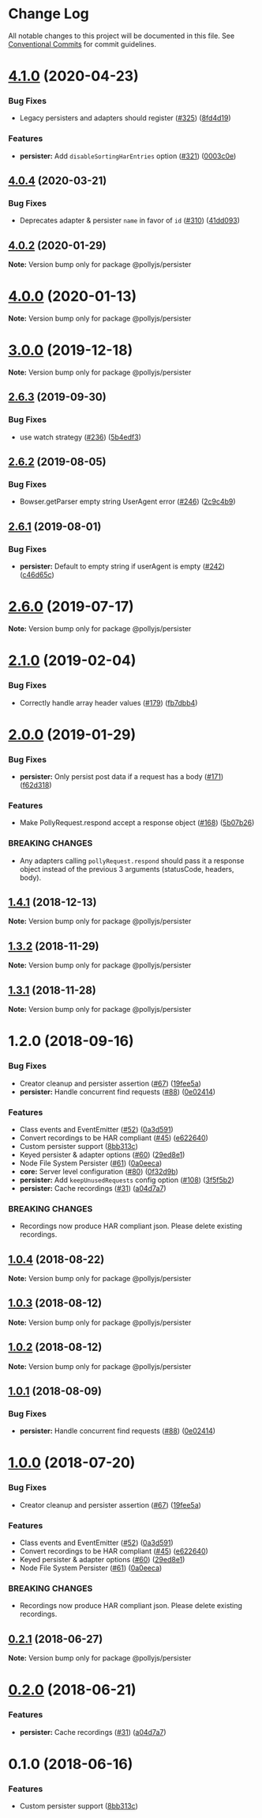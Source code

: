 # Change Log

All notable changes to this project will be documented in this file.
See [Conventional Commits](https://conventionalcommits.org) for commit guidelines.

# [4.1.0](https://github.com/netflix/pollyjs/tree/master/packages/@pollyjs/persister/compare/v4.0.4...v4.1.0) (2020-04-23)


### Bug Fixes

* Legacy persisters and adapters should register ([#325](https://github.com/netflix/pollyjs/tree/master/packages/@pollyjs/persister/issues/325)) ([8fd4d19](https://github.com/netflix/pollyjs/tree/master/packages/@pollyjs/persister/commit/8fd4d19))


### Features

* **persister:** Add `disableSortingHarEntries` option ([#321](https://github.com/netflix/pollyjs/tree/master/packages/@pollyjs/persister/issues/321)) ([0003c0e](https://github.com/netflix/pollyjs/tree/master/packages/@pollyjs/persister/commit/0003c0e))





## [4.0.4](https://github.com/netflix/pollyjs/tree/master/packages/@pollyjs/persister/compare/v4.0.3...v4.0.4) (2020-03-21)


### Bug Fixes

* Deprecates adapter & persister `name` in favor of `id` ([#310](https://github.com/netflix/pollyjs/tree/master/packages/@pollyjs/persister/issues/310)) ([41dd093](https://github.com/netflix/pollyjs/tree/master/packages/@pollyjs/persister/commit/41dd093))





## [4.0.2](https://github.com/netflix/pollyjs/tree/master/packages/@pollyjs/persister/compare/v4.0.1...v4.0.2) (2020-01-29)

**Note:** Version bump only for package @pollyjs/persister





# [4.0.0](https://github.com/netflix/pollyjs/tree/master/packages/@pollyjs/persister/compare/v3.0.2...v4.0.0) (2020-01-13)

**Note:** Version bump only for package @pollyjs/persister





# [3.0.0](https://github.com/netflix/pollyjs/tree/master/packages/@pollyjs/persister/compare/v2.7.0...v3.0.0) (2019-12-18)

**Note:** Version bump only for package @pollyjs/persister





## [2.6.3](https://github.com/netflix/pollyjs/tree/master/packages/@pollyjs/persister/compare/v2.6.2...v2.6.3) (2019-09-30)


### Bug Fixes

* use watch strategy ([#236](https://github.com/netflix/pollyjs/tree/master/packages/@pollyjs/persister/issues/236)) ([5b4edf3](https://github.com/netflix/pollyjs/tree/master/packages/@pollyjs/persister/commit/5b4edf3))





## [2.6.2](https://github.com/netflix/pollyjs/tree/master/packages/@pollyjs/persister/compare/v2.6.1...v2.6.2) (2019-08-05)


### Bug Fixes

* Bowser.getParser empty string UserAgent error ([#246](https://github.com/netflix/pollyjs/tree/master/packages/@pollyjs/persister/issues/246)) ([2c9c4b9](https://github.com/netflix/pollyjs/tree/master/packages/@pollyjs/persister/commit/2c9c4b9))





## [2.6.1](https://github.com/netflix/pollyjs/tree/master/packages/@pollyjs/persister/compare/v2.6.0...v2.6.1) (2019-08-01)


### Bug Fixes

* **persister:** Default to empty string if userAgent is empty ([#242](https://github.com/netflix/pollyjs/tree/master/packages/@pollyjs/persister/issues/242)) ([c46d65c](https://github.com/netflix/pollyjs/tree/master/packages/@pollyjs/persister/commit/c46d65c))





# [2.6.0](https://github.com/netflix/pollyjs/tree/master/packages/@pollyjs/persister/compare/v2.5.0...v2.6.0) (2019-07-17)

**Note:** Version bump only for package @pollyjs/persister





# [2.1.0](https://github.com/netflix/pollyjs/tree/master/packages/@pollyjs/persister/compare/v2.0.0...v2.1.0) (2019-02-04)


### Bug Fixes

* Correctly handle array header values ([#179](https://github.com/netflix/pollyjs/tree/master/packages/[@pollyjs](https://github.com/pollyjs)/persister/issues/179)) ([fb7dbb4](https://github.com/netflix/pollyjs/tree/master/packages/@pollyjs/persister/commit/fb7dbb4))





# [2.0.0](https://github.com/netflix/pollyjs/tree/master/packages/@pollyjs/persister/compare/v1.4.2...v2.0.0) (2019-01-29)


### Bug Fixes

* **persister:** Only persist post data if a request has a body ([#171](https://github.com/netflix/pollyjs/tree/master/packages/[@pollyjs](https://github.com/pollyjs)/persister/issues/171)) ([f62d318](https://github.com/netflix/pollyjs/tree/master/packages/@pollyjs/persister/commit/f62d318))


### Features

* Make PollyRequest.respond accept a response object ([#168](https://github.com/netflix/pollyjs/tree/master/packages/[@pollyjs](https://github.com/pollyjs)/persister/issues/168)) ([5b07b26](https://github.com/netflix/pollyjs/tree/master/packages/@pollyjs/persister/commit/5b07b26))


### BREAKING CHANGES

* Any adapters calling `pollyRequest.respond` should pass it a response object instead of the previous 3 arguments (statusCode, headers, body).





## [1.4.1](https://github.com/netflix/pollyjs/tree/master/packages/@pollyjs/persister/compare/v1.4.0...v1.4.1) (2018-12-13)

**Note:** Version bump only for package @pollyjs/persister





## [1.3.2](https://github.com/netflix/pollyjs/tree/master/packages/@pollyjs/persister/compare/v1.3.1...v1.3.2) (2018-11-29)

**Note:** Version bump only for package @pollyjs/persister





## [1.3.1](https://github.com/netflix/pollyjs/tree/master/packages/@pollyjs/persister/compare/v1.2.0...v1.3.1) (2018-11-28)

**Note:** Version bump only for package @pollyjs/persister





<a name="1.2.0"></a>
# 1.2.0 (2018-09-16)


### Bug Fixes

* Creator cleanup and persister assertion ([#67](https://github.com/netflix/pollyjs/tree/master/packages/[@pollyjs](https://github.com/pollyjs)/persister/issues/67)) ([19fee5a](https://github.com/netflix/pollyjs/tree/master/packages/@pollyjs/persister/commit/19fee5a))
* **persister:** Handle concurrent find requests ([#88](https://github.com/netflix/pollyjs/tree/master/packages/[@pollyjs](https://github.com/pollyjs)/persister/issues/88)) ([0e02414](https://github.com/netflix/pollyjs/tree/master/packages/@pollyjs/persister/commit/0e02414))


### Features

* Class events and EventEmitter ([#52](https://github.com/netflix/pollyjs/tree/master/packages/[@pollyjs](https://github.com/pollyjs)/persister/issues/52)) ([0a3d591](https://github.com/netflix/pollyjs/tree/master/packages/@pollyjs/persister/commit/0a3d591))
* Convert recordings to be HAR compliant ([#45](https://github.com/netflix/pollyjs/tree/master/packages/[@pollyjs](https://github.com/pollyjs)/persister/issues/45)) ([e622640](https://github.com/netflix/pollyjs/tree/master/packages/@pollyjs/persister/commit/e622640))
* Custom persister support ([8bb313c](https://github.com/netflix/pollyjs/tree/master/packages/@pollyjs/persister/commit/8bb313c))
* Keyed persister & adapter options ([#60](https://github.com/netflix/pollyjs/tree/master/packages/[@pollyjs](https://github.com/pollyjs)/persister/issues/60)) ([29ed8e1](https://github.com/netflix/pollyjs/tree/master/packages/@pollyjs/persister/commit/29ed8e1))
* Node File System Persister ([#61](https://github.com/netflix/pollyjs/tree/master/packages/[@pollyjs](https://github.com/pollyjs)/persister/issues/61)) ([0a0eeca](https://github.com/netflix/pollyjs/tree/master/packages/@pollyjs/persister/commit/0a0eeca))
* **core:** Server level configuration ([#80](https://github.com/netflix/pollyjs/tree/master/packages/[@pollyjs](https://github.com/pollyjs)/persister/issues/80)) ([0f32d9b](https://github.com/netflix/pollyjs/tree/master/packages/@pollyjs/persister/commit/0f32d9b))
* **persister:** Add `keepUnusedRequests` config option ([#108](https://github.com/netflix/pollyjs/tree/master/packages/[@pollyjs](https://github.com/pollyjs)/persister/issues/108)) ([3f5f5b2](https://github.com/netflix/pollyjs/tree/master/packages/@pollyjs/persister/commit/3f5f5b2))
* **persister:** Cache recordings ([#31](https://github.com/netflix/pollyjs/tree/master/packages/[@pollyjs](https://github.com/pollyjs)/persister/issues/31)) ([a04d7a7](https://github.com/netflix/pollyjs/tree/master/packages/@pollyjs/persister/commit/a04d7a7))


### BREAKING CHANGES

* Recordings now produce HAR compliant json. Please delete existing recordings.




<a name="1.0.4"></a>
## [1.0.4](https://github.com/netflix/pollyjs/tree/master/packages/@pollyjs/persister/compare/@pollyjs/persister@1.0.3...@pollyjs/persister@1.0.4) (2018-08-22)




**Note:** Version bump only for package @pollyjs/persister

<a name="1.0.3"></a>
## [1.0.3](https://github.com/netflix/pollyjs/tree/master/packages/@pollyjs/persister/compare/@pollyjs/persister@1.0.2...@pollyjs/persister@1.0.3) (2018-08-12)




**Note:** Version bump only for package @pollyjs/persister

<a name="1.0.2"></a>
## [1.0.2](https://github.com/netflix/pollyjs/tree/master/packages/@pollyjs/persister/compare/@pollyjs/persister@1.0.1...@pollyjs/persister@1.0.2) (2018-08-12)




**Note:** Version bump only for package @pollyjs/persister

<a name="1.0.1"></a>
## [1.0.1](https://github.com/netflix/pollyjs/tree/master/packages/@pollyjs/persister/compare/@pollyjs/persister@1.0.0...@pollyjs/persister@1.0.1) (2018-08-09)


### Bug Fixes

* **persister:** Handle concurrent find requests ([#88](https://github.com/netflix/pollyjs/tree/master/packages/[@pollyjs](https://github.com/pollyjs)/persister/issues/88)) ([0e02414](https://github.com/netflix/pollyjs/tree/master/packages/@pollyjs/persister/commit/0e02414))




<a name="1.0.0"></a>
# [1.0.0](https://github.com/netflix/pollyjs/tree/master/packages/@pollyjs/persister/compare/@pollyjs/persister@0.2.1...@pollyjs/persister@1.0.0) (2018-07-20)


### Bug Fixes

* Creator cleanup and persister assertion ([#67](https://github.com/netflix/pollyjs/tree/master/packages/[@pollyjs](https://github.com/pollyjs)/persister/issues/67)) ([19fee5a](https://github.com/netflix/pollyjs/tree/master/packages/@pollyjs/persister/commit/19fee5a))


### Features

* Class events and EventEmitter ([#52](https://github.com/netflix/pollyjs/tree/master/packages/[@pollyjs](https://github.com/pollyjs)/persister/issues/52)) ([0a3d591](https://github.com/netflix/pollyjs/tree/master/packages/@pollyjs/persister/commit/0a3d591))
* Convert recordings to be HAR compliant ([#45](https://github.com/netflix/pollyjs/tree/master/packages/[@pollyjs](https://github.com/pollyjs)/persister/issues/45)) ([e622640](https://github.com/netflix/pollyjs/tree/master/packages/@pollyjs/persister/commit/e622640))
* Keyed persister & adapter options ([#60](https://github.com/netflix/pollyjs/tree/master/packages/[@pollyjs](https://github.com/pollyjs)/persister/issues/60)) ([29ed8e1](https://github.com/netflix/pollyjs/tree/master/packages/@pollyjs/persister/commit/29ed8e1))
* Node File System Persister ([#61](https://github.com/netflix/pollyjs/tree/master/packages/[@pollyjs](https://github.com/pollyjs)/persister/issues/61)) ([0a0eeca](https://github.com/netflix/pollyjs/tree/master/packages/@pollyjs/persister/commit/0a0eeca))


### BREAKING CHANGES

* Recordings now produce HAR compliant json. Please delete existing recordings.




<a name="0.2.1"></a>
## [0.2.1](https://github.com/netflix/pollyjs/tree/master/packages/@pollyjs/persister/compare/@pollyjs/persister@0.2.0...@pollyjs/persister@0.2.1) (2018-06-27)




**Note:** Version bump only for package @pollyjs/persister

<a name="0.2.0"></a>
# [0.2.0](https://github.com/netflix/pollyjs/tree/master/packages/@pollyjs/persister/compare/@pollyjs/persister@0.1.0...@pollyjs/persister@0.2.0) (2018-06-21)


### Features

* **persister:** Cache recordings ([#31](https://github.com/netflix/pollyjs/tree/master/packages/[@pollyjs](https://github.com/pollyjs)/persister/issues/31)) ([a04d7a7](https://github.com/netflix/pollyjs/tree/master/packages/@pollyjs/persister/commit/a04d7a7))




<a name="0.1.0"></a>
# 0.1.0 (2018-06-16)


### Features

* Custom persister support ([8bb313c](https://github.com/netflix/pollyjs/tree/master/packages/@pollyjs/persister/commit/8bb313c))
